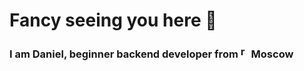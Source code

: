 # Fancy seeing you here 👋
### I am Daniel, beginner backend developer from <img width="13" height="20" src="https://img.icons8.com/color/48/russian-federation-circular.png" alt="russian-federation-circular"/> Moscow

